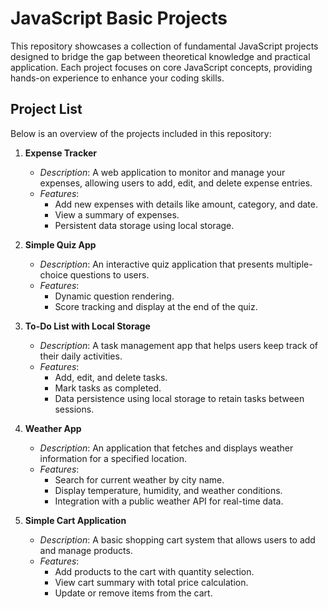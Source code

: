 # JavaScript Basic Projects

This repository showcases a collection of fundamental JavaScript projects designed to bridge the gap between theoretical knowledge and practical application. Each project focuses on core JavaScript concepts, providing hands-on experience to enhance your coding skills.



## Project List

Below is an overview of the projects included in this repository:

1. **Expense Tracker**
   - *Description*: A web application to monitor and manage your expenses, allowing users to add, edit, and delete expense entries.
   - *Features*:
     - Add new expenses with details like amount, category, and date.
     - View a summary of expenses.
     - Persistent data storage using local storage.

2. **Simple Quiz App**
   - *Description*: An interactive quiz application that presents multiple-choice questions to users.
   - *Features*:
     - Dynamic question rendering.
     - Score tracking and display at the end of the quiz.

3. **To-Do List with Local Storage**
   - *Description*: A task management app that helps users keep track of their daily activities.
   - *Features*:
     - Add, edit, and delete tasks.
     - Mark tasks as completed.
     - Data persistence using local storage to retain tasks between sessions.

4. **Weather App**
   - *Description*: An application that fetches and displays weather information for a specified location.
   - *Features*:
     - Search for current weather by city name.
     - Display temperature, humidity, and weather conditions.
     - Integration with a public weather API for real-time data.

5. **Simple Cart Application**
   - *Description*: A basic shopping cart system that allows users to add and manage products.
   - *Features*:
     - Add products to the cart with quantity selection.
     - View cart summary with total price calculation.
     - Update or remove items from the cart.


